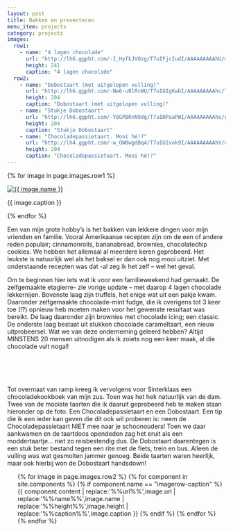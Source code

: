 ```yaml
---
layout: post
title: Bakken en presenteren
menu_item: projects
category: projects
images:
  row1:
    - name: "4 lagen chocolade"
      url: "http://lh6.ggpht.com/-I_HyfkJVOsg/T7uIFjcIudI/AAAAAAAAAhU/mKgav9f7-ho/s400/Foto1263.jpg"
      height: 241
      caption: "4 lagen chocolade"
  row2:
    - name: "Dobostaart (met uitgelopen vulling)"
      url: "http://lh6.ggpht.com/-Nw6-uBlRcWU/T7uIGIgKwbI/AAAAAAAAAhc/TrdtU46pKrs/s400/Foto1395.jpg"
      height: 204
      caption: "Dobostaart (met uitgelopen vulling)"
    - name: "Stukje Dobostaart"
      url: "http://lh6.ggpht.com/-Y8GPBRnN9dg/T7uIHPaaPWI/AAAAAAAAAho/g7vmbSGb4cc/s400/Foto1399.jpg"
      height: 204
      caption: "Stukje Dobostaart"
    - name: "Chocoladepassietaart. Mooi hé!?"
      url: "http://lh4.ggpht.com/-w_OW8wgdBq4/T7uIGIvok9I/AAAAAAAAAhY/m_WwiLo2LK8/s400/Foto1397.jpg"
      height: 204
      caption: "Chocoladepassietaart. Mooi hé!?"
---
```


{% for image in page.images.row1 %}
<div class="wp-caption alignleft"><a title="{{ image.name }}" href="{{ image.url }}"><img alt="{{ image.name }}" height="{{ image.height }}" src="{{ image.url }}" /> </a><p class="wp-caption-text">{{ image.caption }}</p></div>
{% endfor %}

Een van mijn grote hobby’s is het bakken van lekkere dingen voor mijn vrienden en familie. Vooral Amerikaanse recepten zijn om de een of andere reden populair; cinnamonrolls, bananabread, brownies, chocolatechip cookies. We hebben het allemaal al meerdere keren geprobeerd. Het leukste is natuurlijk wel als het baksel er dan ook nog mooi uitziet. Met onderstaande recepten was dat -al zeg ik het zelf – wel het geval.

Om te beginnen hier iets wat ik voor een familieweekend had gemaakt. De zelfgemaakte etagierre- zie vorige update – met daarop 4 lagen chocolade lekkernijen. Bovenste laag zijn truffels, het enige wat uit een pakje kwam. Daaronder zelfgemaakte chocolade-mint fudge, die ik overigens tot 3 keer toe (!?) opnieuw heb moeten maken voor het gewenste resultaat was bereikt. De laag daaronder zijn brownies met chocolade icing; een classic. De onderste laag bestaat uit stukken chocolade carameltaart, een nieuw uitprobeersel. Wat we van deze onderneming geleerd hebben? Altijd MINSTENS 20 mensen uitnodigen als ik zoiets nog een keer maak, al die chocolade vult nogal!

<br/><br/><br/><br/>
Tot overmaat van ramp kreeg ik vervolgens voor Sinterklaas een chocoladekookboek van mijn zus. Toen was het hek natuurlijk van de dam. Twee van de mooiste taarten die ik daaruit geprobeerd heb te maken staan hieronder op de foto. Een Chocoladepassietaart en een Dobostaart. Een tip die ik een ieder kan geven die dit ook wil proberen is: neem de Chocoladepassietaart NIET mee naar je schoonouders! Toen we daar aankwamen en de taartdoos opendeden zag het eruit als een moddertaartje… niet zo reisbestendig dus. De Dobostaart daarentegen is een stuk beter bestand tegen een rite met de fiets, trein en bus. Alleen de vulling was wat gesmolten jammer genoeg. Beide taarten waren heerlijk, maar ook hierbij won de Dobostaart handsdown!


<div class="imagerowcontainer">
    <ul class="imagerow">
        {% for image in page.images.row2 %}
            {% for component in site.components %} {% if component.name == "imagerow-caption" %}
                {{ component.content | replace:'%%url%%',image.url | replace:'%%name%%',image.name | replace:'%%height%%',image.height | replace:'%%caption%%',image.caption }}
            {% endif %} {% endfor %}
        {% endfor %}
    </ul>
</div>
<div class="clearer"></div>